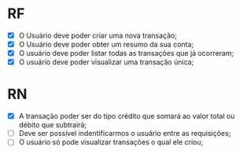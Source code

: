 # RF

- [X] O Usuário deve poder criar uma nova transação;
- [X] O Usuário deve poder obter um resumo da sua conta;
- [X] O usuário deve poder listar todas as transações que já ocorreram;
- [X] O usuário deve poder visualizar uma transação única;

# RN

- [X] A transação poder ser do tipo crédito que somará ao valor total ou débito que subtrairá;
- [ ] Deve ser possível indentificarmos o usuário entre as requisições;
- [ ] O usuário só pode visualizar transações o qual ele criou;
